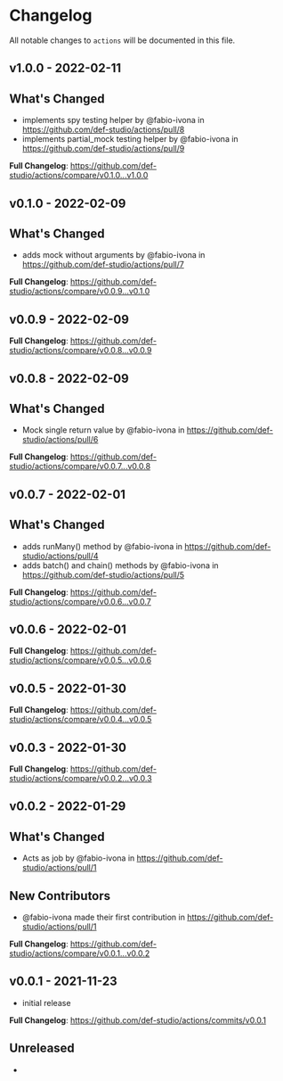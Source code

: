 # Changelog

All notable changes to `actions` will be documented in this file.

## v1.0.0 - 2022-02-11

## What's Changed

- implements spy testing helper by @fabio-ivona in https://github.com/def-studio/actions/pull/8
- implements partial_mock testing helper by @fabio-ivona in https://github.com/def-studio/actions/pull/9

**Full Changelog**: https://github.com/def-studio/actions/compare/v0.1.0...v1.0.0

## v0.1.0 - 2022-02-09

## What's Changed

- adds mock without arguments by @fabio-ivona in https://github.com/def-studio/actions/pull/7

**Full Changelog**: https://github.com/def-studio/actions/compare/v0.0.9...v0.1.0

## v0.0.9 - 2022-02-09

**Full Changelog**: https://github.com/def-studio/actions/compare/v0.0.8...v0.0.9

## v0.0.8 - 2022-02-09

## What's Changed

- Mock single return value by @fabio-ivona in https://github.com/def-studio/actions/pull/6

**Full Changelog**: https://github.com/def-studio/actions/compare/v0.0.7...v0.0.8

## v0.0.7 - 2022-02-01

## What's Changed

- adds runMany() method by @fabio-ivona in https://github.com/def-studio/actions/pull/4
- adds batch() and chain() methods by @fabio-ivona in https://github.com/def-studio/actions/pull/5

**Full Changelog**: https://github.com/def-studio/actions/compare/v0.0.6...v0.0.7

## v0.0.6 - 2022-02-01

**Full Changelog**: https://github.com/def-studio/actions/compare/v0.0.5...v0.0.6

## v0.0.5 - 2022-01-30

**Full Changelog**: https://github.com/def-studio/actions/compare/v0.0.4...v0.0.5

## v0.0.3 - 2022-01-30

**Full Changelog**: https://github.com/def-studio/actions/compare/v0.0.2...v0.0.3

## v0.0.2 - 2022-01-29

## What's Changed

- Acts as job by @fabio-ivona in https://github.com/def-studio/actions/pull/1

## New Contributors

- @fabio-ivona made their first contribution in https://github.com/def-studio/actions/pull/1

**Full Changelog**: https://github.com/def-studio/actions/compare/v0.0.1...v0.0.2

## v0.0.1 - 2021-11-23

- initial release

**Full Changelog**: https://github.com/def-studio/actions/commits/v0.0.1

## Unreleased

-
